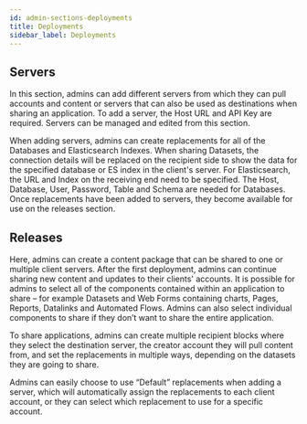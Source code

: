 ```yaml
---
id: admin-sections-deployments
title: Deployments
sidebar_label: Deployments
---
```

<div style={{textAlign: "justify"}}>

## Servers

In this section, admins can add different servers from which they can pull accounts and content or servers that can also be used as destinations when sharing an application. To add a server, the Host URL and API Key are required. Servers can be managed and edited from this section. 

When adding servers, admins can create replacements for all of the Databases and Elasticsearch Indexes. When sharing Datasets, the connection details will be replaced on the recipient side to show the data for the specified database or ES index in the client's server. For Elasticsearch, the URL and Index on the receiving end need to be specified. The Host, Database, User, Password, Table and Schema are needed for Databases. Once replacements have been added to servers, they become available for use on the releases section.

## Releases

Here, admins can create a content package that can be shared to one or multiple client servers. After the first deployment, admins can continue sharing new content and updates to their clients' accounts. It is possible for admins to select all of the components contained within an application to share – for example Datasets and Web Forms containing charts, Pages, Reports, Datalinks and Automated Flows. Admins can also select individual components to share if they don’t want to share the entire application. 

To share applications, admins can create multiple recipient blocks where they select the destination server, the creator account they will pull content from, and set the replacements in multiple ways, depending on the datasets they are going to share. 

Admins can easily choose to use “Default” replacements when adding a server, which will automatically assign the replacements to each client account, or they can select which replacement to use for a specific account. 
</div>
